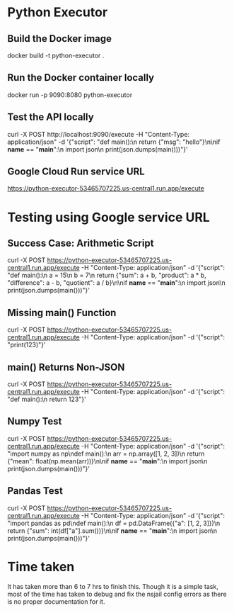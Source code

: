 # Python Executor


## Build the Docker image
docker build -t python-executor .

## Run the Docker container locally
docker run -p 9090:8080 python-executor

## Test the API locally
curl -X POST http://localhost:9090/execute -H "Content-Type: application/json" -d '{"script": "def main():\n    return {\"msg\": \"hello\"}\n\nif __name__ == \"__main__\":\n    import json\n    print(json.dumps(main()))"}'

## Google Cloud Run service URL
https://python-executor-53465707225.us-central1.run.app/execute

# Testing using Google service URL

## Success Case: Arithmetic Script
curl -X POST https://python-executor-53465707225.us-central1.run.app/execute -H "Content-Type: application/json" -d '{"script": "def main():\n    a = 15\n    b = 7\n    return {\"sum\": a + b, \"product\": a * b, \"difference\": a - b, \"quotient\": a / b}\n\nif __name__ == \"__main__\":\n    import json\n    print(json.dumps(main()))"}'

## Missing main() Function
curl -X POST https://python-executor-53465707225.us-central1.run.app/execute -H "Content-Type: application/json" -d '{"script": "print(123)"}'

##  main() Returns Non-JSON
curl -X POST https://python-executor-53465707225.us-central1.run.app/execute -H "Content-Type: application/json" -d '{"script": "def main():\n    return 123"}'

## Numpy Test
curl -X POST https://python-executor-53465707225.us-central1.run.app/execute -H "Content-Type: application/json" -d '{"script": "import numpy as np\ndef main():\n    arr = np.array([1, 2, 3])\n    return {\"mean\": float(np.mean(arr))}\n\nif __name__ == \"__main__\":\n    import json\n    print(json.dumps(main()))"}'

## Pandas Test
curl -X POST https://python-executor-53465707225.us-central1.run.app/execute -H "Content-Type: application/json" -d '{"script": "import pandas as pd\ndef main():\n    df = pd.DataFrame({\"a\": [1, 2, 3]})\n    return {\"sum\": int(df[\"a\"].sum())}\n\nif __name__ == \"__main__\":\n    import json\n    print(json.dumps(main()))"}'


# Time taken
It has taken more than 6 to 7 hrs to finish this. Though it is a simple task, most of the time has taken to debug and fix the nsjail config errors as there is no proper documentation for it. 
